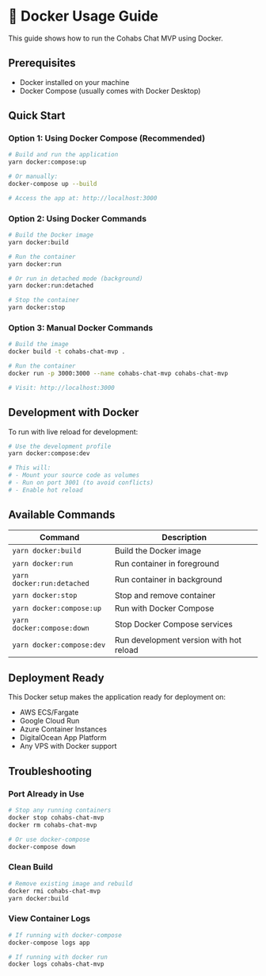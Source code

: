 # 🐳 Docker Usage Guide

This guide shows how to run the Cohabs Chat MVP using Docker.

## Prerequisites

- Docker installed on your machine
- Docker Compose (usually comes with Docker Desktop)

## Quick Start

### Option 1: Using Docker Compose (Recommended)

```bash
# Build and run the application
yarn docker:compose:up

# Or manually:
docker-compose up --build

# Access the app at: http://localhost:3000
```

### Option 2: Using Docker Commands

```bash
# Build the Docker image
yarn docker:build

# Run the container
yarn docker:run

# Or run in detached mode (background)
yarn docker:run:detached

# Stop the container
yarn docker:stop
```

### Option 3: Manual Docker Commands

```bash
# Build the image
docker build -t cohabs-chat-mvp .

# Run the container
docker run -p 3000:3000 --name cohabs-chat-mvp cohabs-chat-mvp

# Visit: http://localhost:3000
```

## Development with Docker

To run with live reload for development:

```bash
# Use the development profile
yarn docker:compose:dev

# This will:
# - Mount your source code as volumes
# - Run on port 3001 (to avoid conflicts)
# - Enable hot reload
```

## Available Commands

| Command                    | Description                             |
| -------------------------- | --------------------------------------- |
| `yarn docker:build`        | Build the Docker image                  |
| `yarn docker:run`          | Run container in foreground             |
| `yarn docker:run:detached` | Run container in background             |
| `yarn docker:stop`         | Stop and remove container               |
| `yarn docker:compose:up`   | Run with Docker Compose                 |
| `yarn docker:compose:down` | Stop Docker Compose services            |
| `yarn docker:compose:dev`  | Run development version with hot reload |

## Deployment Ready

This Docker setup makes the application ready for deployment on:

- AWS ECS/Fargate
- Google Cloud Run
- Azure Container Instances
- DigitalOcean App Platform
- Any VPS with Docker support

## Troubleshooting

### Port Already in Use

```bash
# Stop any running containers
docker stop cohabs-chat-mvp
docker rm cohabs-chat-mvp

# Or use docker-compose
docker-compose down
```

### Clean Build

```bash
# Remove existing image and rebuild
docker rmi cohabs-chat-mvp
yarn docker:build
```

### View Container Logs

```bash
# If running with docker-compose
docker-compose logs app

# If running with docker run
docker logs cohabs-chat-mvp
```
